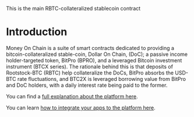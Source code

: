 This is the main RBTC-collateralized stablecoin contract

# Introduction

Money On Chain is a suite of smart contracts dedicated to providing a
bitcoin-collateralized stable-coin, Dollar On Chain, (DoC); a passive
income holder-targeted token, BitPro (BPRO), and a leveraged Bitcoin
investment instrument (BTCX series). The rationale behind this is that
deposits of Rootstock-BTC (RBTC) help collateralize the DoCs, BitPro
absorbs the USD-BTC rate fluctuations, and BTC2X is leveraged borrowing
value from BitPro and DoC holders, with a daily interest rate being paid
to the former.

You can find a [full explanation about the platform here](rationale/introduction.md).

You can learn [how to integrate your apps to the platform here](integration/introduction-to-moc.md).

